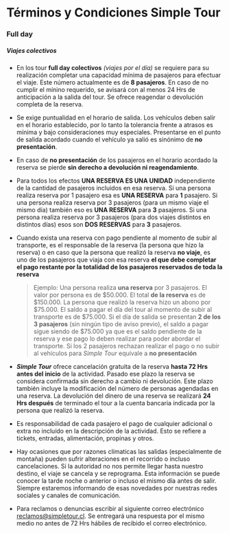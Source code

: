 # Términos y Condiciones Simple Tour

### Full day
##### Viajes colectivos

* En los tour __full day colectivos__ *(viajes por el día)* se requiere para su realización completar una capacidad mínima de pasajeros para efectuar el viaje. Este número actualmente es de **8 pasajeros**. En caso de no cumplir el mínino requerido, se avisará con al menos 24 Hrs de anticipación a la salida del tour. Se ofrece reagendar o devolución completa de la reserva. 

* Se exige puntualidad en el horario de salida. Los vehículos deben salir en el horario establecido, por lo tanto la tolerancia frente a atrasos es mínima y bajo consideraciones muy especiales. Presentarse en el punto de salida acordado cuando el vehículo ya salió es sinónimo de **no presentación**.

* En caso de **no presentación** de los pasajeros en el horario acordado la reserva se pierde **sin derecho a devolución ni reagendamiento**.

<div style="page-break-after: always"></div>

* Para todos los efectos **UNA RESERVA ES UNA UNIDAD** independiente de la cantidad de pasajeros incluidos en esa reserva. 
Si una persona realiza reserva por 1 pasajero esa es **UNA RESERVA** para **1** pasajero. 
Si una persona realiza reserva por 3 pasajeros (para un mismo viaje el mismo día) también eso es **UNA RESERVA** para **3** pasajeros.
Si una persona realiza reserva por 3 pasajeros (para dos viajes distintos en distintos días) esos son **DOS RESERVAS** para **3** pasajeros.

* Cuando exista una reserva con pago pendiente al momento de subir al transporte, es el responsable de la reserva (la persona que hizo la reserva) o en caso que la persona que realizó la reserva **no viaje**, es uno de los pasajeros que viaja con esa reserva **el que debe completar el pago restante por la totalidad de los pasajeros reservados de toda la reserva**
 
    > Ejemplo: 
    Una persona realiza **una reserva** por 3 pasajeros. El valor por persona es de $50.000. El total **de la reserva** es de $150.000. 
    La persona que realizó la reserva hizo un abono por $75.000. 
    El saldo a pagar el día del tour al momento de subir al transporte es de $75.000.
    Si el día de salida se presentan **2 de los 3 pasajeros** (sin ningún tipo de aviso previo), el saldo a pagar sigue siendo de $75.000 ya que es el saldo pendiente de la reserva y ese pago lo deben realizar para poder abordar el transporte. Si los 2 pasajeros rechazan realizar el pago o no subir al vehículos para _Simple Tour_ equivale a **no presentación**

* _**Simple Tour**_ ofrece cancelación gratuita de la reserva **hasta 72 Hrs antes del inicio** de la actividad. 
Pasado ese plazo la reserva se considera confirmada sin derecho a cambio ni devolución. 
Este plazo también incluye la modificación del número de personas agendadas en una reserva.
La devolución del dinero de una reserva se realizará **24 Hrs después** de terminado el tour a la cuenta bancaria indicada por la persona que realizó la reserva.

* Es responsabilidad de cada pasajero el pago de cualquier adicional o extra no incluído en la descripción de la actividad. Esto se refiere a tickets, entradas, alimentación, propinas y otros.

* Hay ocasiones que por razones clímaticas las salidas (especialmente de montaña) pueden sufrir alteraciones en el recorrido o incluso cancelaciones.
Si la autoridad no nos permite llegar hasta nuestro destino, el viaje se cancela y se reprograma. 
Esta información se puede conocer la tarde noche o anterior o incluso el mismo día antes de salir. 
Siempre estaremos informando de esas novedades por nuestras redes sociales y canales de comunicación.

* Para reclamos o denuncias escribir al siguiente correo electrónico reclamos@simpletour.cl. Se entregará una respuesta por el mismo medio no antes de 72 Hrs hábiles de recibido el correo electrónico.
